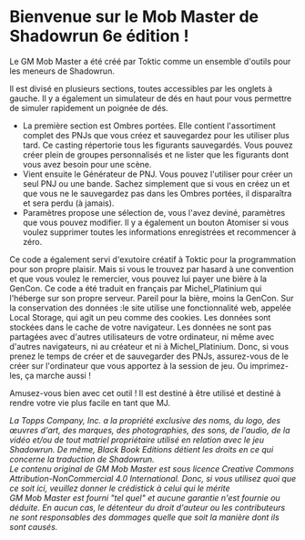 # Bienvenue sur le Mob Master de Shadowrun 6e édition !

Le GM Mob Master a été créé par Toktic comme un ensemble d'outils pour les meneurs de Shadowrun.

Il est divisé en plusieurs sections, toutes accessibles par les onglets à gauche. Il y a également un simulateur de dés en haut pour vous permettre de simuler rapidement un poignée de dés.

- La première section est Ombres portées. Elle contient l'assortiment complet des PNJs que vous créez et sauvegardez pour les utiliser plus tard. Ce casting répertorie tous les figurants sauvegardés. Vous pouvez créer plein de groupes personnalisés et ne lister que les figurants dont vous avez besoin pour une scène.
- Vient ensuite le Générateur de PNJ. Vous pouvez l'utiliser pour créer un seul PNJ ou une bande. Sachez simplement que si vous en créez un et que vous ne le sauvegardez pas dans les Ombres portées, il disparaîtra et sera perdu (à jamais).
- Paramètres propose une sélection de, vous l'avez deviné, paramètres que vous pouvez modifier. Il y a également un bouton Atomiser si vous voulez supprimer toutes les informations enregistrées et recommencer à zéro.  

Ce code a également servi d'exutoire créatif à Toktic pour la programmation pour son propre plaisir. Mais si vous le trouvez par hasard à une convention et que vous voulez le remercier, vous pouvez lui payer une bière à la GenCon.
Ce code a été traduit en français par Michel_Platinium qui l'héberge sur son propre serveur. Pareil pour la bière, moins la GenCon.
Sur la conservation des données :le site utilise une fonctionnalité web, appelée Local Storage, qui agit un peu comme des cookies. Les données sont stockées dans le cache de votre navigateur. Les données ne sont pas partagées avec d'autres utilisateurs de votre ordinateur, ni même avec d'autres navigateurs, ni au créateur et ni à Michel_Platinium. Donc, si vous prenez le temps de créer et de sauvegarder des PNJs, assurez-vous de le créer sur l'ordinateur que vous apportez à la session de jeu. Ou imprimez-les, ça marche aussi !</p> 

Amusez-vous bien avec cet outil ! Il est destiné à être utilisé et destiné à rendre votre vie plus facile en tant que MJ. 

_La Topps Company, Inc. a la propriété exclusive des noms, du logo, des œuvres d'art, des marques, des photographies, des sons, de l'audio, de la vidéo et/ou de tout matriel propriétaire utilisé en relation avec le jeu Shadowrun. De même, Black Book Editions détient les droits en ce qui concerne la traduction de Shadowrun.<br />Le contenu original de GM Mob Master est sous licence Creative Commons Attribution-NonCommercial 4.0 International. Donc, si vous utilisez quoi que ce soit ici, veuillez donner le crédistick à celui qui le mérite<br />GM Mob Master est fourni "tel quel" et aucune garantie n'est fournie ou déduite. En aucun cas, le détenteur du droit d'auteur ou les contributeurs ne sont responsables des dommages quelle que soit la manière dont ils sont causés._
